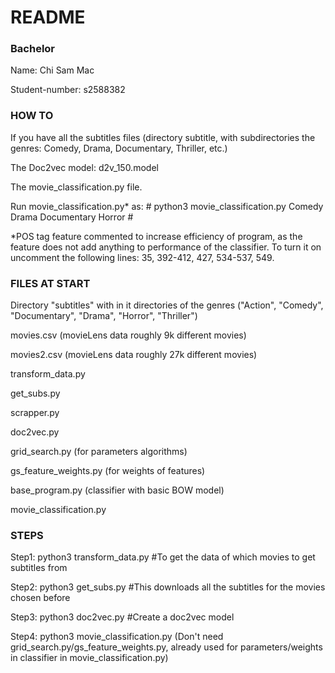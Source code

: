 # README #

### Bachelor ###
Name: Chi Sam Mac

Student-number: s2588382

### HOW TO ###
If you have all the subtitles files (directory subtitle, with subdirectories the genres: Comedy, Drama, Documentary, Thriller, etc.)

The Doc2vec model: d2v_150.model

The movie_classification.py file.

Run movie_classification.py* as: # python3 movie_classification.py Comedy Drama Documentary Horror #

*POS tag feature commented to increase efficiency of program, as the feature does not add anything to performance of the classifier. To turn it on uncomment the following lines: 35, 392-412, 427, 534-537, 549. 

### FILES AT START ###


Directory "subtitles" with in it directories of the genres ("Action", "Comedy", "Documentary", "Drama", "Horror", "Thriller")


movies.csv (movieLens data roughly 9k different movies)

movies2.csv (movieLens data roughly 27k different movies)


transform_data.py

get_subs.py

scrapper.py

doc2vec.py

grid_search.py (for parameters algorithms)

gs_feature_weights.py (for weights of features)

base_program.py (classifier with basic BOW model)

movie_classification.py


### STEPS ###

Step1: python3 transform_data.py #To get the data of which movies to get subtitles from

Step2: python3 get_subs.py #This downloads all the subtitles for the movies chosen before

Step3: python3 doc2vec.py #Create a doc2vec model 

Step4: python3 movie_classification.py (Don't need grid_search.py/gs_feature_weights.py, already used for parameters/weights in classifier in movie_classification.py)


